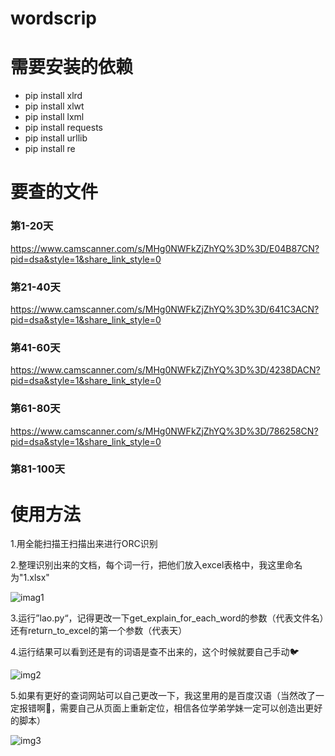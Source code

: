 # wordscrip
# 需要安装的依赖
- pip install xlrd
- pip install  xlwt
- pip install  lxml 
- pip install  requests
- pip install  urllib
- pip install  re
# 要查的文件
### 第1-20天
https://www.camscanner.com/s/MHg0NWFkZjZhYQ%3D%3D/E04B87CN?pid=dsa&style=1&share_link_style=0
### 第21-40天
https://www.camscanner.com/s/MHg0NWFkZjZhYQ%3D%3D/641C3ACN?pid=dsa&style=1&share_link_style=0
### 第41-60天
https://www.camscanner.com/s/MHg0NWFkZjZhYQ%3D%3D/4238DACN?pid=dsa&style=1&share_link_style=0
### 第61-80天
https://www.camscanner.com/s/MHg0NWFkZjZhYQ%3D%3D/786258CN?pid=dsa&style=1&share_link_style=0
### 第81-100天

# 使用方法
1.用全能扫描王扫描出来进行ORC识别

2.整理识别出来的文档，每个词一行，把他们放入excel表格中，我这里命名为"1.xlsx"

![imag1](https://github.com/thinkforanameissohard/wordscrip/blob/main/img/1.png?raw=true)

3.运行”lao.py“，记得更改一下get_explain_for_each_word的参数（代表文件名）还有return_to_excel的第一个参数（代表天）

4.运行结果可以看到还是有的词语是查不出来的，这个时候就要自己手动🐦

![img2](https://github.com/thinkforanameissohard/wordscrip/blob/main/img/2.png?raw=true)

5.如果有更好的查词网站可以自己更改一下，我这里用的是百度汉语（当然改了一定报错啊🤤，需要自己从页面上重新定位，相信各位学弟学妹一定可以创造出更好的脚本）

![img3](https://github.com/thinkforanameissohard/wordscrip/blob/main/img/3.png?raw=true)


